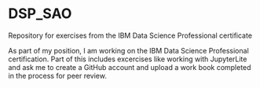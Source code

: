 # DSP_SAO
Repository for exercises from the IBM Data Science Professional certificate

As part of my position, I am working on the IBM Data Science Professional certification. Part of this includes excercises like working with JupyterLite and ask me to create a GitHub account and upload a work book completed in the process for peer review. 
